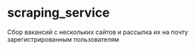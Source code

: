 # scraping_service
Сбор вакансий с нескольких сайтов и рассылка их на почту зарегистрированным пользователям
